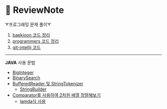 # :notebook_with_decorative_cover: ReviewNote

:curly_loop:프로그래밍 문제 풀이:curly_loop:

1. [baekjoon 코드 정리](https://github.com/ChoSooBeen/ProgramSolve)
2. [programmers 코드 정리](https://github.com/ChoSooBeen/Programmer_school)
3. [git-intellij 코드](https://github.com/ChoSooBeen/algorithm)

---
**JAVA** 사용 문법   
+ [BigInteger](https://github.com/ChoSooBeen/ReviewNote/blob/main/%EB%B0%B1%EC%A4%80/10757.md)     
+ [BinarySearch](https://github.com/ChoSooBeen/ReviewNote/blob/main/%EB%B0%B1%EC%A4%80/1920.md)
+ [BufferedReader 및 StringTokenizer](https://github.com/ChoSooBeen/ReviewNote/blob/main/%EB%B0%B1%EC%A4%80/2869.md)    
  + [StringBuilder](https://github.com/ChoSooBeen/ReviewNote/blob/main/%EB%B0%B1%EC%A4%80/11650.md)
+ [Comparator를 사용하여 2차원 배열 정렬해보기](https://github.com/ChoSooBeen/ReviewNote/blob/main/%EB%B0%B1%EC%A4%80/10814.md)    
  + [lamda식 사용](https://github.com/ChoSooBeen/ReviewNote/blob/main/%EB%B0%B1%EC%A4%80/11650.md)
